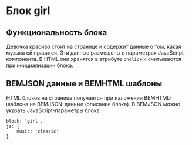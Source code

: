 # Блок girl

## Функциональность блока
Девочка красиво стоит на странице и содержит данные о том, какая музыка ей
нравится. Эти данные размещены в параметрах JavaScript-компонента. В HTML они хранятся в атрибуте `onclick` и
считываются при инициализации блока.


## BEMJSON данные и BEMHTML шаблоны
HTML блоков на странице получается при наложении BEMHTML-шаблона на
BEMJSON-данные (описание блока). В BEMJSON можно указать JavaScript-параметры
блока:

    block: 'girl',
    js: {
        music: 'classic'
    }

<!-- Yandex.Metrika counter -->
<img src="//mc.yandex.ru/watch/20590624" style="position:absolute;left:-9999px;" alt="" />
<!-- /Yandex.Metrika counter -->
